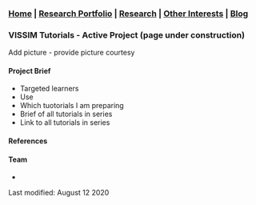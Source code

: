 ### [Home](README.md) | [Research Portfolio](/research.md) | [Research](research_projects.md) | [Other Interests](other_interests.md) | [Blog](blog.md)

### VISSIM Tutorials - Active Project (page under construction)
Add picture - provide picture courtesy 

#### Project Brief
- Targeted learners
- Use
- Which tuotorials I am preparing
- Brief of all tutorials in series
- Link to all tutorials in series 

#### References 

#### Team
- 

Last modified: August 12 2020
